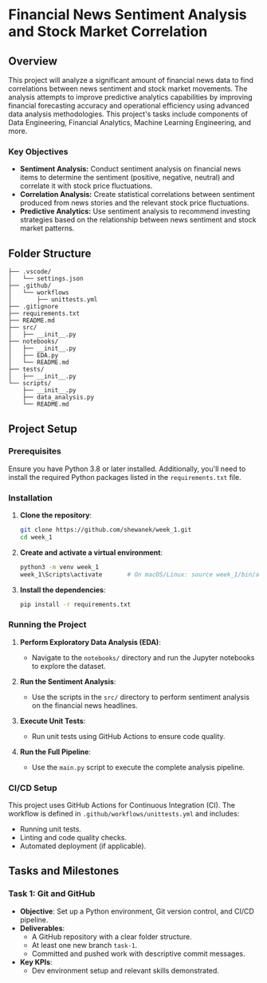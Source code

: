 # Financial News Sentiment Analysis and Stock Market Correlation

## Overview

This project will analyze a significant amount of financial news data to find correlations between news sentiment and stock market movements. The analysis attempts to improve predictive analytics capabilities by improving financial forecasting accuracy and operational efficiency using advanced data analysis methodologies. This project's tasks include components of Data Engineering, Financial Analytics, Machine Learning Engineering, and more.

### Key Objectives
- **Sentiment Analysis:** Conduct sentiment analysis on financial news items to determine the sentiment (positive, negative, neutral) and correlate it with stock price fluctuations.
- **Correlation Analysis:** Create statistical correlations between sentiment produced from news stories and the relevant stock price fluctuations.
- **Predictive Analytics:** Use sentiment analysis to recommend investing strategies based on the relationship between news sentiment and stock market patterns.

## Folder Structure

```
├── .vscode/
│   └── settings.json
├── .github/
│   └── workflows
│       ├── unittests.yml
├── .gitignore
├── requirements.txt
├── README.md
├── src/
│   ├── __init__.py
├── notebooks/
│   ├── __init__.py
│   ├── EDA.py
│   └── README.md
├── tests/
│   ├── __init__.py
└── scripts/
    ├── __init__.py
    ├── data_analysis.py
    └── README.md
```

## Project Setup

### Prerequisites

Ensure you have Python 3.8 or later installed. Additionally, you'll need to install the required Python packages listed in the `requirements.txt` file.

### Installation

1. **Clone the repository**:
   ```bash
   git clone https://github.com/shewanek/week_1.git
   cd week_1
   ```

2. **Create and activate a virtual environment**:
   ```bash
   python3 -m venv week_1
   week_1\Scripts\activate       # On macOS/Linux: source week_1/bin/activate  
   ```

3. **Install the dependencies**:
   ```bash
   pip install -r requirements.txt
   ```


### Running the Project

1. **Perform Exploratory Data Analysis (EDA)**:
   - Navigate to the `notebooks/` directory and run the Jupyter notebooks to explore the dataset.

2. **Run the Sentiment Analysis**:
   - Use the scripts in the `src/` directory to perform sentiment analysis on the financial news headlines.

3. **Execute Unit Tests**:
   - Run unit tests using GitHub Actions to ensure code quality.

4. **Run the Full Pipeline**:
   - Use the `main.py` script to execute the complete analysis pipeline.


### CI/CD Setup

This project uses GitHub Actions for Continuous Integration (CI). The workflow is defined in `.github/workflows/unittests.yml` and includes:
- Running unit tests.
- Linting and code quality checks.
- Automated deployment (if applicable).

## Tasks and Milestones

### Task 1: Git and GitHub

- **Objective**: Set up a Python environment, Git version control, and CI/CD pipeline.
- **Deliverables**:
  - A GitHub repository with a clear folder structure.
  - At least one new branch `task-1`.
  - Committed and pushed work with descriptive commit messages.
- **Key KPIs**:
  - Dev environment setup and relevant skills demonstrated.






